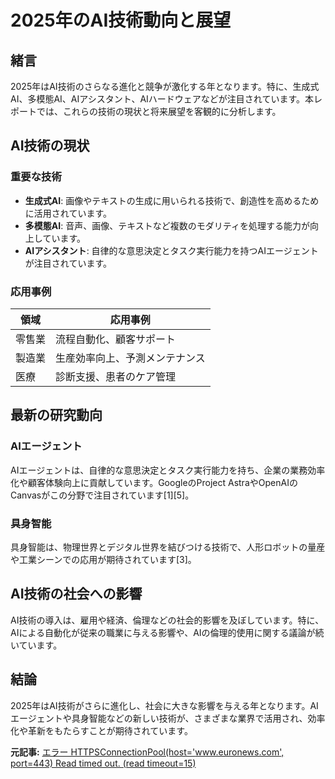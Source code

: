 # 2025年のAI技術動向と展望

## 緒言

2025年はAI技術のさらなる進化と競争が激化する年となります。特に、生成式AI、多模態AI、AIアシスタント、AIハードウェアなどが注目されています。本レポートでは、これらの技術の現状と将来展望を客観的に分析します。

## AI技術の現状

### 重要な技術

- **生成式AI**: 画像やテキストの生成に用いられる技術で、創造性を高めるために活用されています。
- **多模態AI**: 音声、画像、テキストなど複数のモダリティを処理する能力が向上しています。
- **AIアシスタント**: 自律的な意思決定とタスク実行能力を持つAIエージェントが注目されています。

### 応用事例

| 領域 | 応用事例 |
|------|----------|
| 零售業 | 流程自動化、顧客サポート |
| 製造業 | 生産効率向上、予測メンテナンス |
| 医療 | 診断支援、患者のケア管理 |

## 最新の研究動向

### AIエージェント

AIエージェントは、自律的な意思決定とタスク実行能力を持ち、企業の業務効率化や顧客体験向上に貢献しています。GoogleのProject AstraやOpenAIのCanvasがこの分野で注目されています[1][5]。

### 具身智能

具身智能は、物理世界とデジタル世界を結びつける技術で、人形ロボットの量産や工業シーンでの応用が期待されています[3]。

## AI技術の社会への影響

AI技術の導入は、雇用や経済、倫理などの社会的影響を及ぼしています。特に、AIによる自動化が従来の職業に与える影響や、AIの倫理的使用に関する議論が続いています。

## 結論

2025年はAI技術がさらに進化し、社会に大きな影響を与える年となります。AIエージェントや具身智能などの新しい技術が、さまざまな業界で活用され、効率化や革新をもたらすことが期待されています。

**元記事:** [エラー HTTPSConnectionPool(host='www.euronews.com', port=443) Read timed out. (read timeout=15)](https://www.euronews.com/next/2025/02/12/chatgpt-may-be-shifting-rightward-in-political-bias-study-finds)